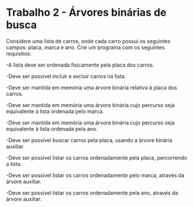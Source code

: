 # Trabalho 2 - Árvores binárias de busca

Considere uma lista de carros, onde cada carro possui os seguintes campos: placa, marca e ano. Crie um programa com os seguintes requisitos:

-A lista deve ser ordenada fisicamente pela placa dos carros.

-Deve ser possivel incluir e excluir carros na lista.

-Deve ser mantida em memória uma árvore binária relativa à placa dos carros.

-Deve ser mantida em memória uma árvore binária cujo percurso seja equivalente à lista ordenada pelo marca.

-Deve ser mantida em memória uma árvore binária cujo percurso seja equivalente à lista ordenada pela ano.

-Deve ser possível buscar carros pela placa, usando a árvore binária auxiliar.

-Deve ser possivel listar os carros ordenadamente pela placa, percorrendo a lista.

-Deve ser possivel listar os carros ordenadamente pelo marca, através da árvore auxiliar.

-Deve ser possivel listar os carros ordenadamente pela ano, através da árvore auxiliar.